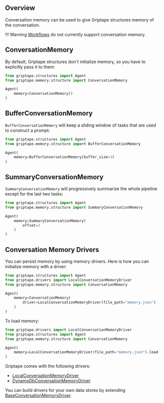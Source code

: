## Overview

Conversation memory can be used to give Griptape structures memory of the conversation.

!!! Warning
    [Workflows](./workflows.md) do not currently support conversation memory.

## ConversationMemory

By default, Griptape structures don't initialize memory, so you have to explicitly pass it to them:

```python
from griptape.structures import Agent
from griptape.memory.structure import ConversationMemory

Agent(
    memory=ConversationMemory()
)
```

## BufferConversationMemory

`BufferConversationMemory` will keep a sliding window of tasks that are used to construct a prompt:

```python
from griptape.structures import Agent
from griptape.memory.structure import BufferConversationMemory

Agent(
    memory=BufferConversationMemory(buffer_size=3)
)
```

## SummaryConversationMemory

`SummaryConversationMemory` will progressively summarize the whole pipeline except for the last two tasks:

```python
from griptape.structures import Agent
from griptape.memory.structure import SummaryConversationMemory

Agent(
    memory=SummaryConversationMemory(
        offset=2
    )
)
```

## Conversation Memory Drivers

You can persist memory by using memory drivers. Here is how you can initialize memory with a driver:

```python
from griptape.structures import Agent
from griptape.drivers import LocalConversationMemoryDriver
from griptape.memory.structure import ConversationMemory

Agent(
    memory=ConversationMemory(
        driver=LocalConversationMemoryDriver(file_path="memory.json")
    )
)

```

To load memory:

```python
from griptape.drivers import LocalConversationMemoryDriver
from griptape.structures import Agent
from griptape.memory.structure import ConversationMemory

Agent(
    memory=LocalConversationMemoryDriver(file_path="memory.json").load()
)
```

Griptape comes with the following drivers:

- [LocalConversationMemoryDriver](../../reference/griptape/drivers/memory/conversation/local_conversation_memory_driver.md)
- [DynamoDbConversationMemoryDriver](../../reference/griptape/drivers/memory/conversation/dynamodb_conversation_memory_driver.md)

You can build drivers for your own data stores by extending [BaseConversationMemoryDriver](../../reference/griptape/drivers/memory/conversation/dynamodb_conversation_memory_driver.md).
